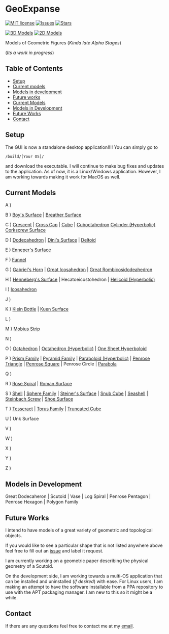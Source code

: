 # GeoExpanse

[![MIT license](http://img.shields.io/badge/license-MIT-blue.svg)](http://opensource.org/licenses/MIT)
[![Issues](https://img.shields.io/github/issues/pharaohcola13/GeoExpanse.svg?branch=master)](https://img.shields.io/github/issues/pharaohcola13/GeoExpanse)
[![Stars](https://img.shields.io/github/stars/pharaohcola13/GeoExpanse.svg?branch=master)](https://img.shields.io/github/stars/pharaohcola13/GeoExpanse)

[![3D Models](https://img.shields.io/badge/3D%20Models-47-lightgrey.svg?branch=master)](https://github.com/PharaohCola13/GeoExpanse/tree/master/src/Current%20Models)
[![2D Models](https://img.shields.io/badge/2d%20Models-7-lightgrey.svg)](https://github.com/PharaohCola13/GeoExpanse/tree/master/src/Current%20Models/Two%20Space/)


Models of Geometric Figures
(*Kinda late Alpha Stages*)

(*Its a work in progress*)

## Table of Contents
- [Setup](#setup)
- [Current models](#current-models)
- [Models in development](#models-in-development)
- [Future works](#future-works)
- [Current Models](#current-models)
- [Models in Development](#models-in-development)
- [Future Works](#future-works)
- [Contact](#contact)

## Setup
The GUI is now a standalone desktop application!!!!
You can simply go to 
```
/build/[Your OS]/
```
and download the executable. I will continue to make bug fixes and updates to the application.
As of now, it is a Linux/Windows application. However, I am working towards making it work for MacOS as well. 
## Current Models
A )

B )
[Boy's Surface](http://mathworld.wolfram.com/BoySurface.html) |
[Breather Surface](https://github.com/PharaohCola13/geometric-models/tree/master/Current%20Models/Surfaces/breather_surface.py)

C )
[Crescent](https://github.com/PharaohCola13/geometric-models/tree/master/Current%20Models/Misc./cressant.py) | 
[Cross Cap](http://mathworld.wolfram.com/Cross-Cap.html) |
[Cube](http://mathworld.wolfram.com/Cube.html) |
[Cuboctahedron](http://mathworld.wolfram.com/Cuboctahedron.html)
[Cylinder (Hyperbolic)](http://mathworld.wolfram.com/HyperbolicCylinder.html)
[Corkscrew Surface](http://mathworld.wolfram.com/CorkscrewSurface.html)

D )
[Dodecahedron](http://mathworld.wolfram.com/Dodecahedron.html) |
[Dini's Surface](http://mathworld.wolfram.com/DinisSurface.html) |
[Deltoid](http://mathworld.wolfram.com/Deltoid.html)

E )
[Enneper's Surface](http://mathworld.wolfram.com/EnnepersMinimalSurface.html)

F ) 
[Funnel](http://mathworld.wolfram.com/Funnel.html)

G )
[Gabriel's Horn](http://mathworld.wolfram.com/GabrielsHorn.html) | 
[Great Icosahedron](http://mathworld.wolfram.com/GreatIcosahedron.html) | 
[Great Rombicosidodeahedron](http://mathworld.wolfram.com/GreatRhombicosidodecahedron.html)

H )
[Henneberg's Surface](http://mathworld.wolfram.com/HennebergsMinimalSurface.html) |
Hecatoeicostohedron |
[Helicoid (Hyperbolic)](http://mathworld.wolfram.com/HyperbolicHelicoid.html)

I )
[Icosahedron](http://mathworld.wolfram.com/Icosahedron.html)

J )

K )
[Klein Bottle](http://mathworld.wolfram.com/KleinBottle.html) | 
[Kuen Surface](http://mathworld.wolfram.com/KuenSurface.html)

L )

M )
[Mobius Strip](http://mathworld.wolfram.com/MoebiusStrip.html)

N )

O )
[Octahedron](http://mathworld.wolfram.com/Octahedron.html) |
[Octahedron (Hyperbolic)](http://mathworld.wolfram.com/HyperbolicOctahedron.html) |
[One Sheet Hyperboloid](http://mathworld.wolfram.com/One-SheetedHyperboloid.html)

P )
[Prism Family](http://mathworld.wolfram.com/Prism.html) |
[Pyramid Family](http://mathworld.wolfram.com/Pyramid.html) |
[Paraboloid (Hyperbolic)](http://mathworld.wolfram.com/HyperbolicParaboloid.html) |
[Penrose Triangle](http://mathworld.wolfram.com/PenroseTriangle.html) |
[Penrose Square](http://mathworld.wolfram.com/Tribox.html) |
Penrose Circle |
[Parabola](http://mathworld.wolfram.com/Parabola.html)

Q )

R )
[Rose Spiral](https://github.com/PharaohCola13/geometric-models/tree/master/Current%20Models/Misc./rose_spiral.py) |
[Roman Surface](http://mathworld.wolfram.com/RomanSurface.html)

S )
[Shell](https://github.com/PharaohCola13/geometric-models/tree/master/Current%20Models/Misc./shell.py) |
[Sphere Family](http://mathworld.wolfram.com/Sphere.html) |
[Steiner's Surface](http://mathworld.wolfram.com/SteinerSurface.html) |
[Snub Cube](http://mathworld.wolfram.com/SnubCube.html) |
[Seashell](http://mathworld.wolfram.com/Seashell.html) |
[Steinbach Screw](http://mathworld.wolfram.com/SteinbachScrew.html) | 
[Shoe Surface](http://mathworld.wolfram.com/ShoeSurface.html)

T )
[Tesseract](http://mathworld.wolfram.com/Tesseract.html) |
[Torus Family](http://mathworld.wolfram.com/Torus.html) |
[Truncated Cube](http://mathworld.wolfram.com/TruncatedCube.html)

U )
Unk Surface

V )

W )

X )

Y )

Z )

## Models in Development
Great Dodecaheron | Scutoid | Vase | Log Spiral | Penrose Pentagon | Penrose Hexagon | Polygon Family


## Future Works
I intend to have models of a great variety of geometric and topological objects.

If you would like to see a particular shape that is not listed anywhere above feel free to fill out an [issue](https://github.com/PharaohCola13/geometric-models/issues) and 
label it request.

I am currently working on a geometric paper describing the physical geometry of a Scutoid.

On the development side, I am working towards a multi-OS application that can be installed and uninstalled (*if desired*) with ease. For Linux users, I am making an attempt to have the software installable from a PPA repository to use with the APT packaging manager. I am new to this so it might be a while.

## Contact

If there are any questions feel free to contact me at my [email](spencer.riley@student.nmt.edu).
